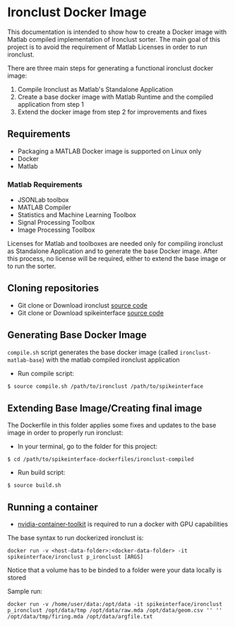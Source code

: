 # Ironclust Docker Image

This documentation is intended to show how to create a Docker image with Matlab compiled implementation of Ironclust sorter. The main goal of this project is to avoid the requirement of Matlab Licenses in order to run ironclust.

There are three main steps for generating a functional ironclust docker image:
1. Compile Ironclust as Matlab's Standalone Application
2. Create a base docker image with Matlab Runtime and the compiled application from step 1
3. Extend the docker image from step 2 for improvements and fixes

## Requirements
- Packaging a MATLAB Docker image is supported on Linux only
- Docker
- Matlab

### Matlab Requirements
- JSONLab toolbox
- MATLAB Compiler
- Statistics and Machine Learning Toolbox
- Signal Processing Toolbox
- Image Processing Toolbox

Licenses for Matlab and toolboxes are needed only for compiling ironclust as Standalone Application and to generate the base Docker image. After this process, no license will be required, either to extend the base image or to run the sorter.

## Cloning repositories
- Git clone or Download ironclust [source code](https://github.com/flatironinstitute/ironclust.git)
- Git clone or Download spikeinterface [source code](https://github.com/SpikeInterface/spikeinterface)


## Generating Base Docker Image
`compile.sh` script generates the base docker image (called `ironclust-matlab-base`) with the matlab compiled ironclust application
- Run compile script:
```bash
$ source compile.sh /path/to/ironclust /path/to/spikeinterface
```

## Extending Base Image/Creating final image
The Dockerfile in this folder applies some fixes and updates to the base image in order to properly run ironclust:

- In your terminal, go to the  folder for this project:
```
$ cd /path/to/spikeinterface-dockerfiles/ironclust-compiled
```

- Run build script:
```
$ source build.sh
```

## Running a container

- [nvidia-container-toolkit](https://docs.nvidia.com/datacenter/cloud-native/container-toolkit/install-guide.html#setting-up-nvidia-container-toolkit) is required to run a docker with GPU capabilities

The base syntax to run dockerized ironclust is:

```
docker run -v <host-data-folder>:<docker-data-folder> -it spikeinterface/ironclust p_ironclust [ARGS]
```

Notice that a volume has to be binded to a folder were your data locally is stored

Sample run:
```
docker run -v /home/user/data:/opt/data -it spikeinterface/ironclust p_ironclust /opt/data/tmp /opt/data/raw.mda /opt/data/geom.csv '' '' /opt/data/tmp/firing.mda /opt/data/argfile.txt
```
